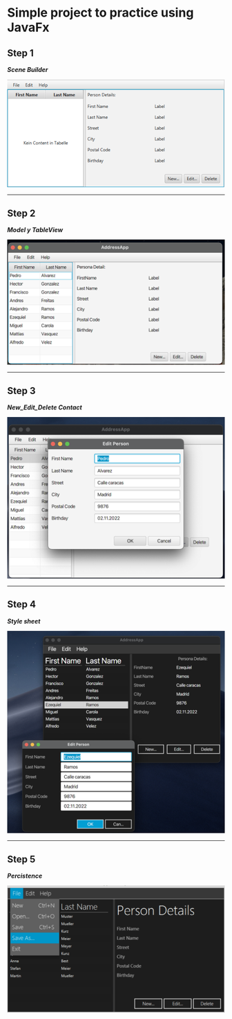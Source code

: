 # Simple project to practice using JavaFx

## Step 1

***Scene Builder***

![First Step!](src/main/resources/images/Img_FirstStep.png "show addressApp")

_______________________________________________________________________________________________________

## Step 2

***Model y TableView***

![Second Step!](src/main/resources/images/Img_SecondStep.png "show contact")

_______________________________________________________________________________________________________

## Step 3

***New_Edit_Delete Contact***

![Third Step!](src/main/resources/images/Img_ThirdStep.png "functionality of the buttons")

_______________________________________________________________________________________________________

## Step 4

***Style sheet***

![Fourth Step!](src/main/resources/images/Img_FourthStep.png "apply dark theme")

_______________________________________________________________________________________________________

## Step 5

***Percistence***

![Five Step!](src/main/resources/images/img_step5.png "Persitence")
